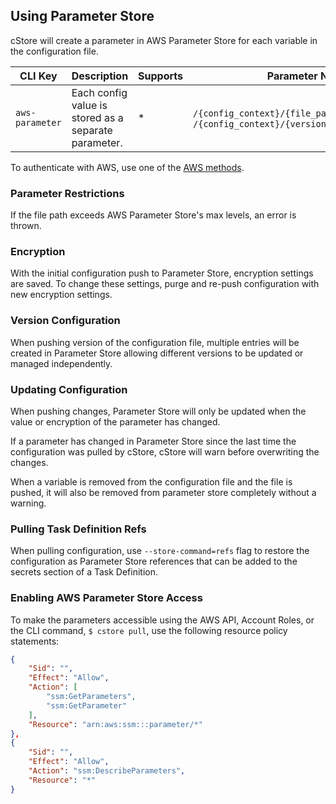 ## Using Parameter Store ##

cStore will create a parameter in AWS Parameter Store for each variable in the configuration file.

| CLI Key | Description | Supports | Parameter Name |
|-|-|-|-|
|`aws-parameter`| Each config value is stored as a separate parameter. | * |`/{config_context}/{file_path}/{var}`, `/{config_context}/{version}/{file_path}/{var}` |

To authenticate with AWS, use one of the [AWS methods](https://docs.aws.amazon.com/sdk-for-go/v1/developer-guide/configuring-sdk.html).

### Parameter Restrictions ###

If the file path exceeds AWS Parameter Store's max levels, an error is thrown.

### Encryption ###

With the initial configuration push to Parameter Store, encryption settings are saved. To change these settings, purge and re-push configuration with new encryption settings.

### Version Configuration ###

When pushing version of the configuration file, multiple entries will be created in Parameter Store allowing different versions to be updated or managed independently.

### Updating Configuration ###

When pushing changes, Parameter Store will only be updated when the value or encryption of the parameter has changed.

If a parameter has changed in Parameter Store since the last time the configuration was pulled by cStore, cStore will warn before overwriting the changes.

When a variable is removed from the configuration file and the file is pushed, it will also be removed from parameter store completely without a warning.

### Pulling Task Definition Refs ###

When pulling configuration, use `--store-command=refs` flag to restore the configuration as Parameter Store references that can be added to the secrets section of a Task Definition.

### Enabling AWS Parameter Store Access

To make the parameters accessible using the AWS API, Account Roles, or the CLI command, `$ cstore pull`, use the following resource policy statements:

```json
{
    "Sid": "",
    "Effect": "Allow",
    "Action": [
        "ssm:GetParameters",
        "ssm:GetParameter"
    ],
    "Resource": "arn:aws:ssm:::parameter/*" 
},
{
    "Sid": "",
    "Effect": "Allow",
    "Action": "ssm:DescribeParameters",
    "Resource": "*"
}
```

